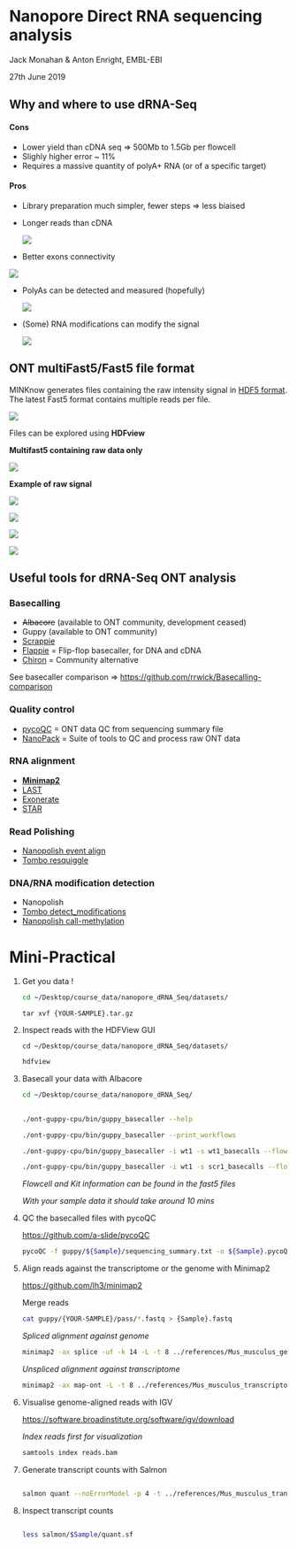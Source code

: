 # Nanopore Direct RNA sequencing analysis

Jack Monahan & Anton Enright, EMBL-EBI

27th June 2019



## Why and where to use dRNA-Seq

#### Cons

- Lower yield than cDNA seq => 500Mb to 1.5Gb per flowcell 
- Slighly higher error ~ 11%
- Requires a massive quantity of polyA+ RNA (or of a specific target)



#### Pros

- Library preparation much simpler, fewer steps => less biaised

- Longer reads than cDNA

  ![](pictures/Slide17.png) 

- Better exons connectivity

![](pictures/exon_align.png)

* PolyAs can be detected and measured (hopefully)

  ![](pictures/Slide09.png)

* (Some) RNA modifications can modify the signal

  ![](pictures/Slide34.png)

   



## ONT multiFast5/Fast5 file format

MINKnow generates files containing the raw intensity signal in [HDF5 format](https://support.hdfgroup.org/HDF5/). The latest Fast5 format contains multiple reads per file.

![](pictures/HDF5.jpeg)



Files can be explored using **HDFview**

**Multifast5 containing raw data only**

![](pictures/fast5_pre.png)




**Example of raw signal**

![](pictures/fast5_raw.png)

![](pictures/Raw1.png)

![](pictures/Raw2.png)

![](pictures/Raw3.png)



## Useful tools for dRNA-Seq ONT analysis

### Basecalling

* ~~Albacore~~ (available to ONT community, development ceased)
* Guppy (available to ONT community) 
* [Scrappie](https://github.com/nanoporetech/scrappie)
* [Flappie](https://github.com/nanoporetech/flappie)  = Flip-flop basecaller, for DNA and cDNA
* [Chiron](https://github.com/haotianteng/chiron) = Community alternative

See basecaller comparison => https://github.com/rrwick/Basecalling-comparison

### Quality control

* [pycoQC](https://github.com/a-slide/pycoQC) = ONT data QC from sequencing summary file
* [NanoPack](https://github.com/wdecoster/nanopack) = Suite of tools to QC and process raw ONT data

### RNA alignment

* [**Minimap2** ](https://github.com/lh3/minimap2)
* [LAST](http://last.cbrc.jp)
* [Exonerate](https://www.ebi.ac.uk/about/vertebrate-genomics/software/exonerate)
* [STAR](https://github.com/alexdobin/STAR)

### Read Polishing

* [Nanopolish event align](https://nanopolish.readthedocs.io/en/latest/)
* [Tombo resquiggle](https://nanoporetech.github.io/tombo/)

### DNA/RNA modification detection
* Nanopolish
* [Tombo detect_modifications](https://nanoporetech.github.io/tombo/)
* [Nanopolish call-methylation](https://nanopolish.readthedocs.io/en/latest/quickstart_call_methylation.html)


# Mini-Practical

1. Get you data !

   ```bash
   cd ~/Desktop/course_data/nanopore_dRNA_Seq/datasets/
   ```

   ```
   tar xvf {YOUR-SAMPLE}.tar.gz
   ```

2. Inspect reads with the HDFView GUI

   ```
   cd ~/Desktop/course_data/nanopore_dRNA_Seq/datasets/
   ```

   ```bash
   hdfview
   ```

     

3. Basecall your data with Albacore

   ```bash
   cd ~/Desktop/course_data/nanopore_dRNA_Seq/
  
   ```

   ```bash
   ./ont-guppy-cpu/bin/guppy_basecaller --help
   
   ./ont-guppy-cpu/bin/guppy_basecaller --print_workflows
   
   ./ont-guppy-cpu/bin/guppy_basecaller -i wt1 -s wt1_basecalls --flowcell FLO-MIN106 --kit SQK-RNA002 -q 0 --enable_trimming true --trim_strategy rna --reverse_sequence true --pt_scaling --qscore_filtering 0
   
   ./ont-guppy-cpu/bin/guppy_basecaller -i wt1 -s scr1_basecalls --flowcell FLO-MIN106 --kit SQK-RNA002 -q 0 --enable_trimming true --trim_strategy rna --reverse_sequence true --pt_scaling --qscore_filtering 0
   
   ```

   *Flowcell and Kit information can be found in the fast5 files*

   *With your sample data it should take around 10 mins*
   


4. QC the basecalled files with pycoQC

   https://github.com/a-slide/pycoQC

   ```bash
   pycoQC -f guppy/${Sample}/sequencing_summary.txt -o ${Sample}.pycoQC.html
   ```
   

5. Align reads against the transcriptome or the genome with Minimap2

   https://github.com/lh3/minimap2

   Merge reads
   ```bash
   cat guppy/{YOUR-SAMPLE}/pass/*.fastq > {Sample}.fastq
   ```

   *Spliced alignment against genome*
   ```bash
   minimap2 -ax splice -uf -k 14 -L -t 8 ../references/Mus_musculus_genome.fa.gz ${Sample}.fastq | samtools view -bh -F 2308 | samtools sort -o reads.bam
   ```

    *Unspliced alignment against transcriptome*

   ```bash
   minimap2 -ax map-ont -L -t 8 ../references/Mus_musculus_transcriptome.fa.gz ${Sample}.fastq | samtools view -bh -F 2308 | samtools sort -o transcriptome.bam
   ```

   

6. Visualise genome-aligned reads with IGV

   https://software.broadinstitute.org/software/igv/download

   *Index reads first for visualization*

   ```bash
   samtools index reads.bam
   ```

7. Generate transcript counts with Salmon

   ```bash

   salmon quant --noErrorModel -p 4 -t ../references/Mus_musculus_transcriptome.fa.gz -l U -a transcriptome.bam  -o salmon/$Sample
   ```

8. Inspect transcript counts

   ```bash

   less salmon/$Sample/quant.sf
   ```


